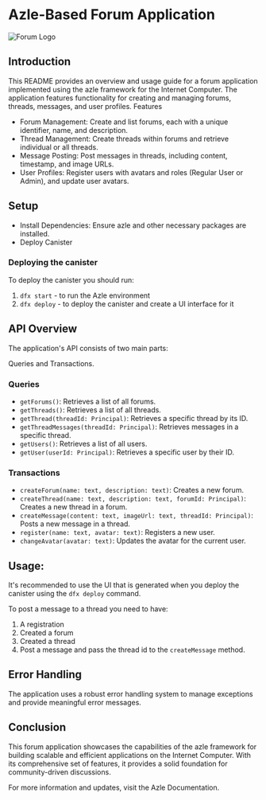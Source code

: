 # Azle-Based Forum Application

![Forum Logo](https://i.imgur.com/a2AGOQh.png)

## Introduction

This README provides an overview and usage guide for a forum application implemented using the azle framework for the Internet Computer. The application features functionality for creating and managing forums, threads, messages, and user profiles.
Features

- Forum Management: Create and list forums, each with a unique identifier, name, and description.
- Thread Management: Create threads within forums and retrieve individual or all threads.
- Message Posting: Post messages in threads, including content, timestamp, and image URLs.
- User Profiles: Register users with avatars and roles (Regular User or Admin), and update user avatars.

## Setup

-   Install Dependencies: Ensure azle and other necessary packages are installed.
-   Deploy Canister

### Deploying the canister

To deploy the canister you should run:

1. `dfx start` - to run the Azle environment
2. `dfx deploy` - to deploy the canister and create a UI interface for it

## API Overview

The application's API consists of two main parts:

Queries and Transactions.

### Queries

- `getForums()`: Retrieves a list of all forums.
- `getThreads()`: Retrieves a list of all threads.
- `getThread(threadId: Principal)`: Retrieves a specific thread by its ID.
- `getThreadMessages(threadId: Principal)`: Retrieves messages in a specific thread.
- `getUsers()`: Retrieves a list of all users.
- `getUser(userId: Principal)`: Retrieves a specific user by their ID.

### Transactions

- `createForum(name: text, description: text)`: Creates a new forum.
- `createThread(name: text, description: text, forumId: Principal)`: Creates a new thread in a forum.
- `createMessage(content: text, imageUrl: text, threadId: Principal)`: Posts a new message in a thread.
- `register(name: text, avatar: text)`: Registers a new user.
- `changeAvatar(avatar: text)`: Updates the avatar for the current user.

## Usage:

It's recommended to use the UI that is generated when you deploy the canister using the `dfx deploy` command.

To post a message to a thread you need to have:

1. A registration
2. Created a forum
3. Created a thread
4. Post a message and pass the thread id to the `createMessage` method.

## Error Handling

The application uses a robust error handling system to manage exceptions and provide meaningful error messages.

## Conclusion

This forum application showcases the capabilities of the azle framework for building scalable and efficient applications on the Internet Computer. With its comprehensive set of features, it provides a solid foundation for community-driven discussions.

For more information and updates, visit the Azle Documentation.
